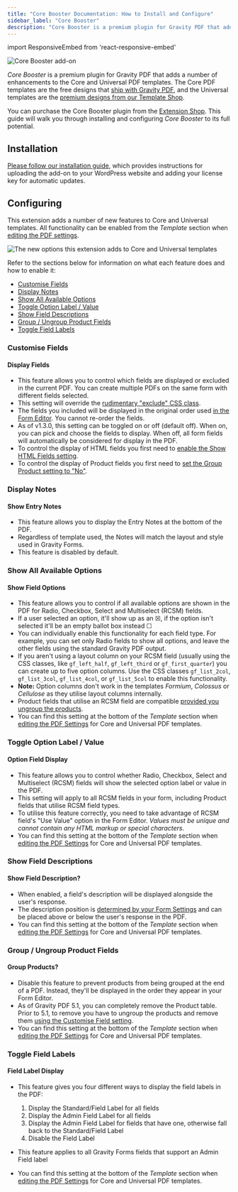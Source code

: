 ```yaml
---
title: "Core Booster Documentation: How to Install and Configure"
sidebar_label: "Core Booster"
description: "Core Booster is a premium plugin for Gravity PDF that adds a number of enhancements to the Core (free) and Universal PDF templates (premium)."
---
```


import ResponsiveEmbed from 'react-responsive-embed'

![Core Booster add-on](https://resources.gravitypdf.com/uploads/edd/2017/06/cover-artwork-2.png)

*Core Booster* is a premium plugin for Gravity PDF that adds a number of enhancements to the Core and Universal PDF templates. The Core PDF templates are the free designs that [ship with Gravity PDF](https://wordpress.org/plugins/gravity-forms-pdf-extended/), and the Universal templates are the [premium designs from our Template Shop](https://gravitypdf.com/store/#universal).

You can purchase the Core Booster plugin from the [Extension Shop](https://gravitypdf.com/shop/core-booster-add-on/). This guide will walk you through installing and configuring *Core Booster* to its full potential.

## Installation 

[Please follow our installation guide](installing-upgrading-extensions.md), which provides instructions for uploading the add-on to your WordPress website and adding your license key for automatic updates.

## Configuring 

This extension adds a number of new features to Core and Universal templates. All functionality can be enabled from the *Template* section when [editing the PDF settings](../users/setup-pdf.md#template-section).

![The new options this extension adds to Core and Universal templates](https://resources.gravitypdf.com/uploads/2021/04/v6-Core-Booster-options.png)

Refer to the sections below for information on what each feature does and how to enable it:

-   [Customise Fields](#customise-fields)
-   [Display Notes](#display-notes)
-   [Show All Available Options](#show-all-available-options)
-   [Toggle Option Label / Value](#toggle-option-label--value)
-   [Show Field Descriptions](#show-field-descriptions)
-   [Group / Ungroup Product Fields](#group--ungroup-product-fields)
-   [Toggle Field Labels](#toggle-field-labels)

### Customise Fields 

<ResponsiveEmbed src="https://player.vimeo.com/video/666605049?dnt=1" allowFullScreen />

#### Display Fields 
*  This feature allows you to control which fields are displayed or excluded in the current PDF. You can create multiple PDFs on the same form with different fields selected.
*  This setting will override the [rudimentary "exclude" CSS class](../users/hide-form-fields.md).
*  The fields you included will be displayed in the original order used [in the Form Editor](https://docs.gravityforms.com/form-editor/). You cannot re-order the fields. 
*  As of v1.3.0, this setting can be toggled on or off (default off). When on, you can pick and choose the fields to display. When off, all form fields will automatically be considered for display in the PDF.
*  To control the display of HTML fields you first need to [enable the Show HTML Fields setting](../users/setup-pdf.md#show-html-fields).
* To control the display of Product fields you first need to [set the Group Product setting to "No"](#group--ungroup-product-fields).

### Display Notes 

<ResponsiveEmbed src="https://player.vimeo.com/video/665827733?dnt=1" allowFullScreen />

#### Show Entry Notes 
*  This feature allows you to display the Entry Notes at the bottom of the PDF. 
*  Regardless of template used, the Notes will match the layout and style used in Gravity Forms.
*  This feature is disabled by default. 

### Show All Available Options 

<ResponsiveEmbed src="https://player.vimeo.com/video/666605519?dnt=1" allowFullScreen />

#### Show Field Options 
* This feature allows you to control if all available options are shown in the PDF for Radio, Checkbox, Select and Multiselect (RCSM) fields.
* If a user selected an option, it'll show up as an ☒, if the option isn't selected it'll be an empty ballot box instead ☐
* You can individually enable this functionality for each field type. For example, you can set only Radio fields to show all options, and leave the other fields using the standard Gravity PDF output.
* If you aren't using a layout column on your RCSM field (usually using the CSS classes, like `gf_left_half`, `gf_left_third` or `gf_first_quarter`) you can create up to five option columns. Use the CSS classes `gf_list_2col`, `gf_list_3col`, `gf_list_4col`, or `gf_list_5col` to enable this functionality.
* **Note:** Option columns don't work in the templates *Formium*, *Colossus* or *Cellulose* as they utilise layout columns internally.
* Product fields that utilise an RCSM field are compatible [provided you ungroup the products](#group--ungroup-product-fields).
* You can find this setting at the bottom of the *Template* section when [editing the PDF Settings](../users/setup-pdf.md#template) for Core and Universal PDF templates.

### Toggle Option Label / Value 

<ResponsiveEmbed src="https://player.vimeo.com/video/666614031?dnt=1" allowFullScreen />

#### Option Field Display 
* This feature allows you to control whether Radio, Checkbox, Select and Multiselect (RCSM) fields will show the selected option label or value in the PDF.
* This setting will apply to all RCSM fields in your form, including Product fields that utilise RCSM field types.
* To utilise this feature correctly, you need to take advantage of RCSM field's "Use Value" option in the Form Editor. *Values must be unique and cannot contain any HTML markup or special characters*.
* You can find this setting at the bottom of the *Template* section when [editing the PDF Settings](../users/setup-pdf.md#template) for Core and Universal PDF templates.

### Show Field Descriptions 

<ResponsiveEmbed src="https://player.vimeo.com/video/666605579?dnt=1" allowFullScreen />

#### Show Field Description? 
* When enabled, a field's description will be displayed alongside the user's response.
* The description position is [determined by your Form Settings](https://docs.gravityforms.com/form-settings/#form-layout) and can be placed above or below the user's response in the PDF.
* You can find this setting at the bottom of the *Template* section when [editing the PDF Settings](../users/setup-pdf.md#template) for Core and Universal PDF templates.

### Group / Ungroup Product Fields 

<ResponsiveEmbed src="https://player.vimeo.com/video/666614048?dnt=1" allowFullScreen />

#### Group Products? 
* Disable this feature to prevent products from being grouped at the end of a PDF. Instead, they'll be displayed in the order they appear in your Form Editor. 
* As of Gravity PDF 5.1, you can completely remove the Product table. Prior to 5.1, to remove you have to ungroup the products and remove them [using the Customise Field setting](#customise-fields).
* You can find this setting at the bottom of the *Template* section when [editing the PDF Settings](../users/setup-pdf.md#template) for Core and Universal PDF templates.

### Toggle Field Labels 

<ResponsiveEmbed src="https://player.vimeo.com/video/666605654?dnt=1" allowFullScreen />

#### Field Label Display 
* This feature gives you four different ways to display the field labels in the PDF:
    1.  Display the Standard/Field Label for all fields
    2.  Display the Admin Field Label for all fields
    3.  Display the Admin Field Label for fields that have one, otherwise fall back to the Standard/Field Label
    4.  Disable the Field Label

* This feature applies to all Gravity Forms fields that support an Admin Field label
* You can find this setting at the bottom of the *Template* section when [editing the PDF Settings](../users/setup-pdf.md#template) for Core and Universal PDF templates.

